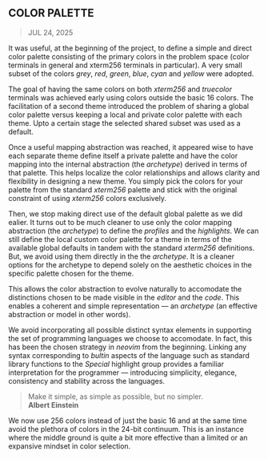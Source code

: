 ## COLOR PALETTE
> JUL 24, 2025

It was useful, at the beginning of the project, to define a simple
and direct color palette consisting of the primary colors in the
problem space (color terminals in general and xterm256 terminals
in particular). A very small subset of the colors _grey_, _red_,
_green_, _blue_, _cyan_ and _yellow_ were adopted.

The goal of having the same colors on both _xterm256_ and
_truecolor_ terminals was achieved early using colors outside
the basic 16 colors.  The facilitation of a second theme 
introduced the problem of sharing a global color palette versus
keeping a local and private color palette with each theme.
Upto a certain stage the selected shared subset was used
as a default.

Once a useful mapping abstraction was reached, it appeared
wise to have each separate theme define itself a private
palette and have the color mapping into the internal
abstraction (the _archetype_) derived in terms of that palette.
This helps localize the color relationships and allows clarity
and flexibility in designing a new theme.
You simply pick the colors for your palette from the standard
_xterm256_ palette and stick with the original constraint
of using _xterm256_ colors exclusively.

Then, we stop making direct use of the default global
palette as we did ealier.
It turns out to be much cleaner to use only the color
mapping abstraction (the _archetype_) to define the
_profiles_ and the _highlights_.
We can still define the local custom color palette for
a theme in terms of the available global defaults
in tandem with the standard _xterm256_ definitions.
But, we avoid using them directly in the the _archetype_.
It is a cleaner options for the archetype to depend
solely on the aesthetic choices in the specific palette
chosen for the theme.

This allows the color abstraction to evolve naturally to
accomodate the distinctions chosen to be made visible in
the _editor_ and the _code_.  This enables a coherent
and simple representation — an _archetype_ (an effective
abstraction or model in other words).

We avoid incorporating all possible distinct syntax elements
in supporting the set of programming languages we choose
to accomodate.  In fact, this has been the chosen strategy
in _neovim_ from the beginning.  Linking any syntax
corresponding to _bultin_ aspects of the language such
as standard library functions to the _Special_
highlight group provides a familiar interpretation for
the programmer — introducing simplicity, elegance,
consistency and stability across the languages.

> Make it simple, as simple as possible, but no simpler.  
> **Albert Einstein**

We now use 256 colors instead of just the basic 16 and at the
same time avoid the plethora of colors in the 24-bit continuum.
This is an instance where the middle ground is quite a bit
more effective than a limited or an expansive mindset
in color selection.
